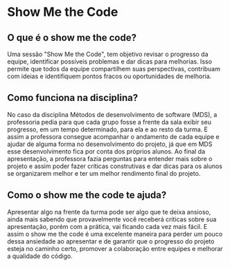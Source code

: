 # Show Me the Code
## O que é o show me the code?
Uma sessão "Show Me the Code", tem objetivo revisar o progresso da equipe, identificar possíveis problemas e dar dicas para melhorias. Isso permite que todos da equipe compartilhem suas perspectivas, contribuam com ideias e identifiquem pontos fracos ou oportunidades de melhoria.
## Como funciona na disciplina?
No caso da disciplina Métodos de desenvolvimento de software (MDS), a professoria pedia para que cada grupo fosse a frente da sala exibir seu progresso, em um tempo determinado, para ela e ao resto da turma. E assim a professora consegue acompanhar o andamento de cada equipe e ajudar de alguma forma no desenvolvimento do projeto, já que em MDS esse desenvolvimento fica por conta dos próprios alunos. Ao final da apresentação, a professora fazia perguntas para entender mais sobre o projeto e assim poder fazer críticas construtivas e dar dicas para os alunos se organizarem melhor e ter um melhor rendimento final do projeto.
## Como o show me the code te ajuda?
Apresentar algo na frente da turma pode ser algo que te deixa ansioso, ainda mais sabendo que provavelmente você receberá criticas sobre sua apresentação, porém com a prática, vai ficando cada vez mais fácil. E assim o show me the code é uma excelente maneira para perder um pouco dessa ansiedade ao apresentar e de garantir que o progresso do projeto esteja no caminho certo, promover a colaboração entre equipes e melhorar a qualidade do código.